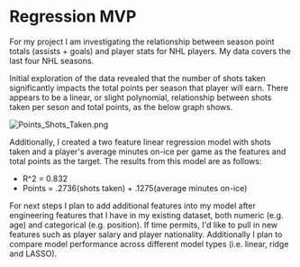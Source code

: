 # Regression MVP
For my project I am investigating the relationship between season point totals (assists + goals) and player stats for NHL players. My data covers the last four NHL seasons.

Initial exploration of the data revealed that the number of shots taken significantly impacts the total points per season that player will earn. There appears to be a linear, or slight polynomial, relationship between shots taken per seson and total points, as the below graph shows.

![Points_Shots_Taken.png](attachment:Points_Shots_Taken.png)

Additionally, I created a two feature linear regression model with shots taken and a player's average minutes on-ice per game as the features and total points as the target. The results from this model are as follows:
+ R^2 = 0.832
+ Points = .2736(shots taken) + .1275(average minutes on-ice)

For next steps I plan to add additional features into my model after engineering features that I have in my existing dataset, both numeric (e.g. age) and categorical (e.g. position). If time permits, I'd like to pull in new features such as player salary and player nationality. Additionally I plan to compare model performance across different model types (i.e. linear, ridge and LASSO). 


```python

```
